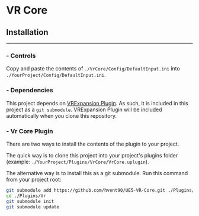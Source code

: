 # VR Core

## Installation
-------

### - **Controls**
Copy and paste the contents of `./VrCore/Config/DefaultInput.ini` into `./YourProject/Config/DefaultInput.ini`.

### - **Dependencies**
This project depends on [VRExpansion Plugin](https://github.com/mordentral/VRExpansionPlugin). As such, it is included in this project as a `git submodule`. VRExpansion Plugin will be included automatically when you clone this repository.

### - **Vr Core Plugin**

There are two ways to install the contents of the plugin to your project.

The quick way is to clone this project into your project's plugins folder (example: `./YourProject/Plugins/VrCore/VrCore.uplugin`).

The alternative way is to install this as a git submodule. Run this command from your project root:
```sh
git submodule add https://github.com/hvent90/UE5-VR-Core.git ./Plugins/Vr`
cd ./Plugins/Vr
git submodule init
git submodule update
```
